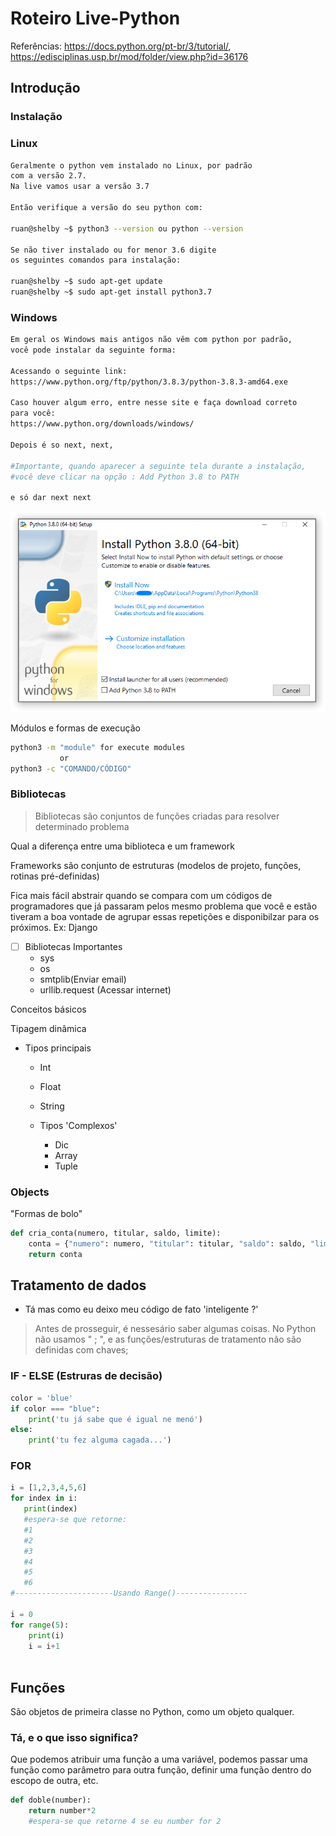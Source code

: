 # Roteiro Live-Python

Referências: https://docs.python.org/pt-br/3/tutorial/, https://edisciplinas.usp.br/mod/folder/view.php?id=36176

## Introdução

### Instalação

### Linux

```bash
Geralmente o python vem instalado no Linux, por padrão
com a versão 2.7. 
Na live vamos usar a versão 3.7

Então verifique a versão do seu python com: 

ruan@shelby ~$ python3 --version ou python --version

Se não tiver instalado ou for menor 3.6 digite 
os seguintes comandos para instalação:

ruan@shelby ~$ sudo apt-get update
ruan@shelby ~$ sudo apt-get install python3.7
```

### Windows

```bash
Em geral os Windows mais antigos não vêm com python por padrão,
você pode instalar da seguinte forma:

Acessando o seguinte link:
https://www.python.org/ftp/python/3.8.3/python-3.8.3-amd64.exe

Caso houver algum erro, entre nesse site e faça download correto
para você:
https://www.python.org/downloads/windows/

Depois é so next, next, 

#Importante, quando aparecer a seguinte tela durante a instalação, 
#você deve clicar na opção : Add Python 3.8 to PATH

e só dar next next

```

![](https://raw.githubusercontent.com/ORuan/ORuan.github.io/master/Roteiro%20Live%20Python%20c1bba646130a4d368d8988654ede6f58/Untitled.png)

Módulos e formas de execução

```bash
python3 -m "module" for execute modules 
		   or
python3 -c "COMANDO/CÓDIGO"
```

### Bibliotecas

> Bibliotecas são conjuntos de funções criadas para resolver determinado problema

Qual a diferença entre uma biblioteca e um framework

Frameworks são conjunto de estruturas (modelos de projeto, funções, rotinas pré-definidas)

Fica mais fácil abstrair quando se compara com um códigos de programadores que já passaram pelos mesmo problema que você e estão tiveram a boa vontade de agrupar essas repetições e disponibilzar para os próximos. Ex: Django

- [ ]  Bibliotecas Importantes
    - sys
    - os
    - smtplib(Enviar email)
    - urllib.request (Acessar internet)

Conceitos básicos

Tipagem dinâmica

- Tipos principais
    - Int
    - Float

    - String
    - Tipos 'Complexos'
        - Dic
        - Array
        - Tuple

### Objects

"Formas de bolo"

```python
def cria_conta(numero, titular, saldo, limite):
    conta = {"numero": numero, "titular": titular, "saldo": saldo, "limite": limite}
    return conta
```

## Tratamento de dados

- Tá mas como eu deixo meu código de fato 'inteligente ?'

> Antes de prosseguir, é nessesário saber algumas coisas.
No Python não usamos " ; ", e as funções/estruturas de tratamento não são definidas com chaves;

### IF - ELSE (Estruras de decisão)

```python
color = 'blue'
if color === "blue":
    print('tu já sabe que é igual ne menó')
else:
    print('tu fez alguma cagada...')
```

### FOR

```python
i = [1,2,3,4,5,6]
for index in i:
   print(index)
   #espera-se que retorne:
   #1
   #2
   #3
   #4
   #5
   #6
#----------------------Usando Range()----------------

i = 0
for range(5):
    print(i)
    i = i+1
    

```

## Funções

São objetos de primeira classe no Python, como um objeto qualquer. 

### Tá, e o que isso significa?

Que podemos atribuir uma função a uma variável, podemos passar uma função como parâmetro para outra função, definir uma função dentro do escopo de outra, etc.

```python
def doble(number):
    return number*2
    #espera-se que retorne 4 se eu number for 2
```
